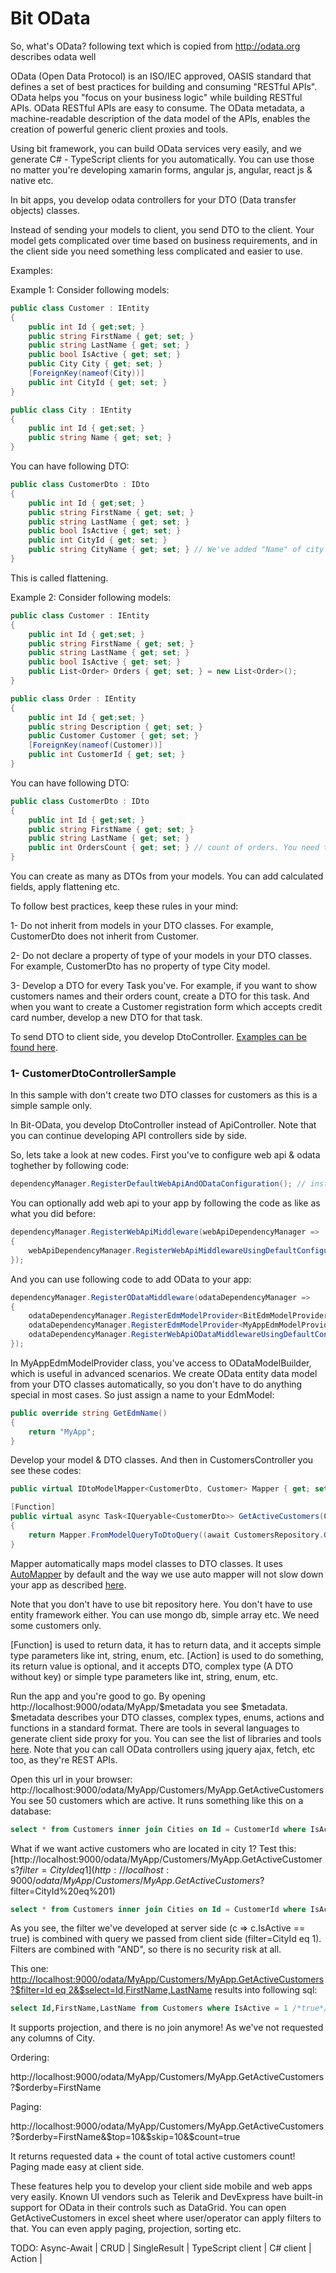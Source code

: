  # Bit OData

So, what's OData? following text which is copied from http://odata.org describes odata well

OData (Open Data Protocol) is an ISO/IEC approved, OASIS standard that defines a set of best practices for building and consuming "RESTful APIs". OData helps you "focus on your business logic" while building RESTful APIs.
OData RESTful APIs are easy to consume. The OData metadata, a machine-readable description of the data model of the APIs, enables the creation of powerful generic client proxies and tools.

Using bit framework, you can build OData services very easily, and we generate C# - TypeScript clients for you automatically. You can use those no matter you're developing xamarin forms, angular js, angular, react js & native etc.

In bit apps, you develop odata controllers for your DTO (Data transfer objects) classes.

Instead of sending your models to client, you send DTO to the client. Your model gets complicated over time based on business requirements, and in the client side you need something less complicated and easier to use.

Examples:

Example 1: Consider following models:

```csharp
public class Customer : IEntity
{
    public int Id { get;set; }
    public string FirstName { get; set; }
    public string LastName { get; set; }
    public bool IsActive { get; set; }
    public City City { get; set; }
    [ForeignKey(nameof(City))]
    public int CityId { get; set; }
}

public class City : IEntity
{
    public int Id { get;set; }
    public string Name { get; set; }
}
```

You can have following DTO:

```csharp
public class CustomerDto : IDto
{
    public int Id { get;set; }
    public string FirstName { get; set; }
    public string LastName { get; set; }
    public bool IsActive { get; set; }
    public int CityId { get; set; }
    public string CityName { get; set; } // We've added "Name" of city as "CityName" into CustomerDto class.
}
```

This is called flattening.

Example 2: Consider following models:

```csharp
public class Customer : IEntity
{
    public int Id { get;set; }
    public string FirstName { get; set; }
    public string LastName { get; set; }
    public bool IsActive { get; set; }
    public List<Order> Orders { get; set; } = new List<Order>();
}

public class Order : IEntity
{
    public int Id { get;set; }
    public string Description { get; set; }
    public Customer Customer { get; set; }
    [ForeignKey(nameof(Customer))]
    public int CustomerId { get; set; }
}
```

You can have following DTO:

```csharp
public class CustomerDto : IDto
{
    public int Id { get;set; }
    public string FirstName { get; set; }
    public string LastName { get; set; }
    public int OrdersCount { get; set; } // count of orders. You need this in one of your forms for example.
}
```

You can create as many as DTOs from your models. You can add calculated fields, apply flattening etc.

To follow best practices, keep these rules in your mind:

1- Do not inherit from models in your DTO classes. For example, CustomerDto does not inherit from Customer.

2- Do not declare a property of type of your models in your DTO classes. For example, CustomerDto has no property of type City model.

3- Develop a DTO for every Task you've. For example, if you want to show customers names and their orders count, create a DTO for this task. And when you want to create a Customer registration form which accepts credit card number, develop a new DTO for that task.

To send DTO to client side, you develop DtoController. [Examples can be found here](https://github.com/bit-foundation/bit-framework/tree/master/Samples/ODataExamples/).

### 1- CustomerDtoControllerSample

In this sample with don't create two DTO classes for customers as this is a simple sample only.

In Bit-OData, you develop DtoController instead of ApiController. Note that you can continue developing API controllers side by side.

So, lets take a look at new codes. First you've to configure web api & odata toghether by following code:

```csharp
dependencyManager.RegisterDefaultWebApiAndODataConfiguration(); // instead of dependencyManager.RegisterDefaultWebApiConfiguration();
```

You can optionally add web api to your app by following the code as like as what you did before:

```csharp
dependencyManager.RegisterWebApiMiddleware(webApiDependencyManager =>
{
    webApiDependencyManager.RegisterWebApiMiddlewareUsingDefaultConfiguration();
});
```

And you can use following code to add OData to your app:

```csharp
dependencyManager.RegisterODataMiddleware(odataDependencyManager =>
{
    odataDependencyManager.RegisterEdmModelProvider<BitEdmModelProvider>();
    odataDependencyManager.RegisterEdmModelProvider<MyAppEdmModelProvider>();
    odataDependencyManager.RegisterWebApiODataMiddlewareUsingDefaultConfiguration();
});
```

In MyAppEdmModelProvider class, you've access to ODataModelBuilder, which is useful in advanced scenarios. We create OData entity data model from your DTO classes automatically, so you don't have to do anything special in most cases. So just assign a name to your EdmModel:

```csharp
public override string GetEdmName()
{
    return "MyApp";
}
```

Develop your model & DTO classes. And then in CustomersController you see these codes:

```csharp
public virtual IDtoModelMapper<CustomerDto, Customer> Mapper { get; set; }

[Function]
public virtual async Task<IQueryable<CustomerDto>> GetActiveCustomers(CancellationToken cancellationToken)
{
    return Mapper.FromModelQueryToDtoQuery((await CustomersRepository.GetAllAsync(cancellationToken)).Where(c => c.IsActive == true));
}
```

Mapper automatically maps model classes to DTO classes. It uses [AutoMapper](http://automapper.org/) by default and the way we use auto mapper will not slow down your app as described [here](https://docs.bit-framework.com/docs/design-backgrounds/why-auto-mapper-has-no-performance-penalty.html).

Note that you don't have to use bit repository here. You don't have to use entity framework either. You can use mongo db, simple array etc. We need some customers only.

[Function] is used to return data, it has to return data, and it accepts simple type parameters like int, string, enum, etc.
[Action] is used to do something, its return value is optional, and it accepts DTO, complex type (A DTO without key) or simple type parameters like int, string, enum, etc.

Run the app and you're good to go. By opening http://localhost:9000/odata/MyApp/$metadata you see $metadata. $metadata describes your DTO classes, complex types, enums, actions and functions in a standard format. There are tools in several languages to generate client side proxy for you. You can see the list of libraries and tools [here](http://www.odata.org/libraries/).
Note that you can call OData controllers using jquery ajax, fetch, etc too, as they're REST APIs.

Open this url in your browser: http://localhost:9000/odata/MyApp/Customers/MyApp.GetActiveCustomers You see 50 customers which are active. It runs something like this on a database:

```sql
select * from Customers inner join Cities on Id = CustomerId where IsActive = 1 /*true*/
```

What if we want active customers who are located in city 1? Test this: [http://localhost:9000/odata/MyApp/Customers/MyApp.GetActiveCustomers?$filter=CityId eq 1](http://localhost:9000/odata/MyApp/Customers/MyApp.GetActiveCustomers?$filter=CityId%20eq%201)

```sql
select * from Customers inner join Cities on Id = CustomerId where IsActive = 1 /*true*/ and CityId = 1
```

As you see, the filter we've developed at server side (c => c.IsActive == true) is combined with query we passed from client side (filter=CityId eq 1). Filters are combined with "AND", so there is no security risk at all.

This one: [http://localhost:9000/odata/MyApp/Customers/MyApp.GetActiveCustomers?$filter=Id eq 2&$select=Id,FirstName,LastName](http://localhost:9000/odata/MyApp/Customers/MyApp.GetActiveCustomers?$filter=Id%20eq%202&$select=Id,FirstName,LastName) results into following sql:

```sql
select Id,FirstName,LastName from Customers where IsActive = 1 /*true*/
```

It supports projection, and there is no join anymore! As we've not requested any columns of City.

Ordering:

http://localhost:9000/odata/MyApp/Customers/MyApp.GetActiveCustomers?$orderby=FirstName

Paging:

http://localhost:9000/odata/MyApp/Customers/MyApp.GetActiveCustomers?$orderby=FirstName&$top=10&$skip=10&$count=true

It returns requested data + the count of total active customers count! Paging made easy at client side.

These features help you to develop your client side mobile and web apps very easily. Known UI vendors such as Telerik and DevExpress have built-in support for OData in their controls such as DataGrid. You can open GetActiveCustomers in excel sheet where user/operator can apply filters to that. You can even apply paging, projection, sorting etc.

TODO: Async-Await | CRUD | SingleResult | TypeScript client | C# client | Action |
